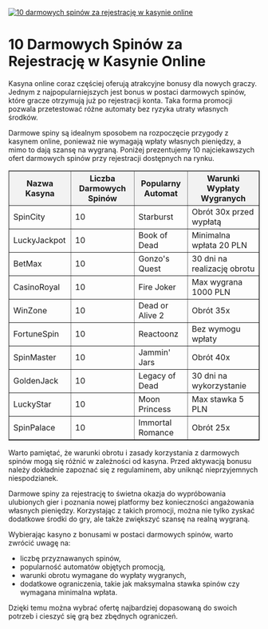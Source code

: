 [![10 darmowych spinów za rejestrację w kasynie online](https://123-caf.pages.dev/gitsignup.png)](https://vrmoo.ru/Bt82HjjY)

<h1>10 Darmowych Spinów za Rejestrację w Kasynie Online</h1> <p>Kasyna online coraz częściej oferują atrakcyjne bonusy dla nowych graczy. Jednym z najpopularniejszych jest bonus w postaci darmowych spinów, które gracze otrzymują już po rejestracji konta. Taka forma promocji pozwala przetestować różne automaty bez ryzyka utraty własnych środków.</p> <p>Darmowe spiny są idealnym sposobem na rozpoczęcie przygody z kasynem online, ponieważ nie wymagają wpłaty własnych pieniędzy, a mimo to dają szansę na wygraną. Poniżej prezentujemy 10 najciekawszych ofert darmowych spinów przy rejestracji dostępnych na rynku.</p> <table border="1" cellpadding="8" cellspacing="0" style="border-collapse: collapse; width: 100%; max-width: 600px;">   <thead>     <tr style="background-color: #f2f2f2;">       <th>Nazwa Kasyna</th>       <th>Liczba Darmowych Spinów</th>       <th>Popularny Automat</th>       <th>Warunki Wypłaty Wygranych</th>     </tr>   </thead>   <tbody>     <tr>       <td>SpinCity</td>       <td>10</td>       <td>Starburst</td>       <td>Obrót 30x przed wypłatą</td>     </tr>     <tr>       <td>LuckyJackpot</td>       <td>10</td>       <td>Book of Dead</td>       <td>Minimalna wpłata 20 PLN</td>     </tr>     <tr>       <td>BetMax</td>       <td>10</td>       <td>Gonzo's Quest</td>       <td>30 dni na realizację obrotu</td>     </tr>     <tr>       <td>CasinoRoyal</td>       <td>10</td>       <td>Fire Joker</td>       <td>Max wygrana 1000 PLN</td>     </tr>     <tr>       <td>WinZone</td>       <td>10</td>       <td>Dead or Alive 2</td>       <td>Obrót 35x</td>     </tr>     <tr>       <td>FortuneSpin</td>       <td>10</td>       <td>Reactoonz</td>       <td>Bez wymogu wpłaty</td>     </tr>     <tr>       <td>SpinMaster</td>       <td>10</td>       <td>Jammin' Jars</td>       <td>Obrót 40x</td>     </tr>     <tr>       <td>GoldenJack</td>       <td>10</td>       <td>Legacy of Dead</td>       <td>30 dni na wykorzystanie</td>     </tr>     <tr>       <td>LuckyStar</td>       <td>10</td>       <td>Moon Princess</td>       <td>Max stawka 5 PLN</td>     </tr>     <tr>       <td>SpinPalace</td>       <td>10</td>       <td>Immortal Romance</td>       <td>Obrót 25x</td>     </tr>   </tbody> </table> <p>Warto pamiętać, że warunki obrotu i zasady korzystania z darmowych spinów mogą się różnić w zależności od kasyna. Przed aktywacją bonusu należy dokładnie zapoznać się z regulaminem, aby uniknąć nieprzyjemnych niespodzianek.</p> <p>Darmowe spiny za rejestrację to świetna okazja do wypróbowania ulubionych gier i poznania nowej platformy bez konieczności angażowania własnych pieniędzy. Korzystając z takich promocji, można nie tylko zyskać dodatkowe środki do gry, ale także zwiększyć szansę na realną wygraną.</p> <p>Wybierając kasyno z bonusami w postaci darmowych spinów, warto zwrócić uwagę na:</p> <ul>   <li>liczbę przyznawanych spinów,</li>   <li>popularność automatów objętych promocją,</li>   <li>warunki obrotu wymagane do wypłaty wygranych,</li>   <li>dodatkowe ograniczenia, takie jak maksymalna stawka spinów czy wymagana minimalna wpłata.</li> </ul> <p>Dzięki temu można wybrać ofertę najbardziej dopasowaną do swoich potrzeb i cieszyć się grą bez zbędnych ograniczeń.</p>